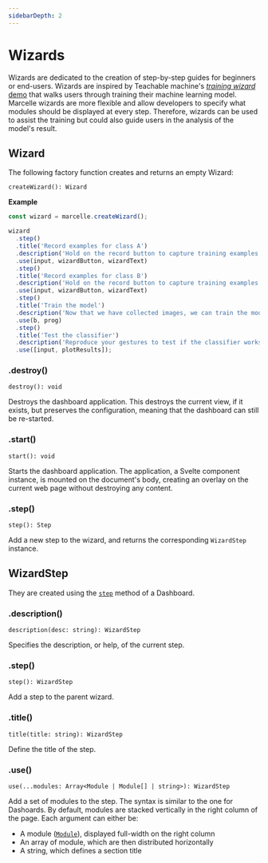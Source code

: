 ```yaml
---
sidebarDepth: 2
---
```


# Wizards

Wizards are dedicated to the creation of step-by-step guides for beginners or end-users. Wizards are inspired by Teachable machine's [_training wizard_ demo](https://glitch.com/~tm-wizard) that walks users through training their machine learning model. Marcelle wizards are more flexible and allow developers to specify what modules should be displayed at every step. Therefore, wizards can be used to assist the training but could also guide users in the analysis of the model's result.

## Wizard

The following factory function creates and returns an empty Wizard:

```tsx
createWizard(): Wizard
```

**Example**

```js
const wizard = marcelle.createWizard();

wizard
  .step()
  .title('Record examples for class A')
  .description('Hold on the record button to capture training examples for class A')
  .use(input, wizardButton, wizardText)
  .step()
  .title('Record examples for class B')
  .description('Hold on the record button to capture training examples for class B')
  .use(input, wizardButton, wizardText)
  .step()
  .title('Train the model')
  .description('Now that we have collected images, we can train the model from these examples.')
  .use(b, prog)
  .step()
  .title('Test the classifier')
  .description('Reproduce your gestures to test if the classifier works as expected')
  .use([input, plotResults]);
```

### .destroy()

```tsx
destroy(): void
```

Destroys the dashboard application. This destroys the current view, if it exists, but preserves the configuration, meaning that the dashboard can still be re-started.

### .start()

```tsx
start(): void
```

Starts the dashboard application. The application, a Svelte component instance, is mounted on the document's body, creating an overlay on the current web page without destroying any content.

### .step()

```tsx
step(): Step
```

Add a new step to the wizard, and returns the corresponding `WizardStep` instance.

## WizardStep

They are created using the [`step`](#step) method of a Dashboard.

### .description()

```tsx
description(desc: string): WizardStep
```

Specifies the description, or help, of the current step.

### .step()

```tsx
step(): WizardStep
```

Add a step to the parent wizard.

### .title()

```tsx
title(title: string): WizardStep
```

Define the title of the step.

### .use()

```tsx
use(...modules: Array<Module | Module[] | string>): WizardStep
```

Add a set of modules to the step. The syntax is similar to the one for Dashoards. By default, modules are stacked vertically in the right column of the page. Each argument can either be:

- A module ([`Module`](/api/modules)), displayed full-width on the right column
- An array of module, which are then distributed horizontally
- A string, which defines a section title
